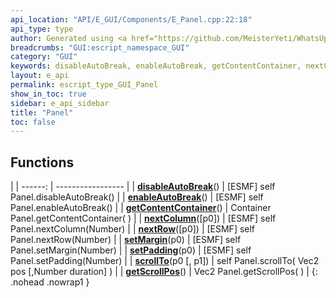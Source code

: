 ```yaml
---
api_location: "API/E_GUI/Components/E_Panel.cpp:22:18"
api_type: type
author: Generated using <a href="https://github.com/MeisterYeti/WhatsUpDoc">WhatsUpDoc</a>
breadcrumbs: "GUI:escript_namespace_GUI"
category: "GUI"
keywords: disableAutoBreak, enableAutoBreak, getContentContainer, nextColumn, nextRow, setMargin, setPadding, scrollTo, getScrollPos
layout: e_api
permalink: escript_type_GUI_Panel
show_in_toc: true
sidebar: e_api_sidebar
title: "Panel"
toc: false
---
```


## Functions

|
| ------: | ----------------- |
| **[disableAutoBreak](classGUI_1_1Panel#classGUI_1_1Panel_1a6d07aadbc0654d1f5b06ac4e2c1c7ba6)**() | [ESMF] self Panel.disableAutoBreak() |
| **[enableAutoBreak](classGUI_1_1Panel#classGUI_1_1Panel_1a8c5bbe3b9624864e32cc3f8a49679105)**() | [ESMF] self Panel.enableAutoBreak() |
| **[getContentContainer](classGUI_1_1ScrollableContainer#classGUI_1_1ScrollableContainer_1a1019b08bb1969a7b755248fb8cbba921)**() | Container Panel.getContentContainer( ) |
| **[nextColumn](classGUI_1_1Panel#classGUI_1_1Panel_1afc718fa5738d3fb5bcf6bea2bb083f82)**([p0]) | [ESMF] self Panel.nextColumn(Number) |
| **[nextRow](classGUI_1_1Panel#classGUI_1_1Panel_1a7fbc6e7dc47724e11fa03aefcec30ff0)**([p0]) | [ESMF] self Panel.nextRow(Number) |
| **[setMargin](classGUI_1_1Panel#classGUI_1_1Panel_1a2f76df5ed9a0bed90e1e924804cdc238)**(p0) | [ESMF] self Panel.setMargin(Number) |
| **[setPadding](classGUI_1_1Panel#classGUI_1_1Panel_1a2df758d6cd63b4047dc281f50f22b158)**(p0) | [ESMF] self Panel.setPadding(Number) |
| **[scrollTo](classGUI_1_1ScrollableContainer#classGUI_1_1ScrollableContainer_1ac64b108ec2aae407052990519bc29220)**(p0 [, p1]) | self Panel.scrollTo( Vec2 pos [,Number duration] ) |
| **[getScrollPos](classGUI_1_1ScrollableContainer#classGUI_1_1ScrollableContainer_1a197900ab0dbd0b829552480c85bad45f)**() | Vec2 Panel.getScrollPos( ) |
{: .nohead .nowrap1 }
